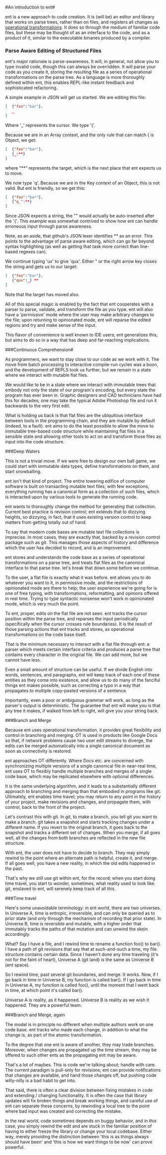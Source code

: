 #An introduction to ent#

ent is a new approach to code creation. It is (will be) an editor and library that works on parse trees, rather than on files, and registers all changes as [operational transformations][1]. It does so through the medium of familiar code files, but these may be thought of as an interface to the code, and as a product of it, similar to the executable binaries produced by a compiler. 

[1]: http://www.codecommit.com/blog/java/understanding-and-applying-operational-transformation

### Parse Aware Editing of Structured Files
ent's major rationale is parse-awareness. It will, in general, not allow you to type invalid code, though this can always be overridden. It will parse your code as you create it, storing the resulting file as a series of operational transformations on the parse tree. As a language is more thoroughly defined within ent, this enables REPL-like instant feedback and sophisticated refactoring. 

A simple example in JSON  will get us started. We are editing this file:

```JSON
[  {"foo":"bar"},
   _
]
```

Where '_' represents the cursor. We type '{'. 

Because we are in an Array context, and the only rule that can match { is Object, we get:

```JSON
[  {"foo":"bar"},
   {_:**}
]
```

where "**" represents the target, which is the next place that ent expects us to move. 

We now type 'q'. Because we are in the Key context of an Object, this is not valid. But ent is friendly, so we get this:

```JSON
[  {"foo":"bar"},
   {"q_":**}
]

```
Since JSON expects a string, the "" would actually be auto-inserted after the '{'. This example was somewhat contrived to show how ent can handle erroneous input through parse awareness.

Note, as an aside, that github's JSON lexer identifies ** as an error. This points to the advantage of parse aware editing, which can go far beyond syntax highlighting (as well as getting that task more correct than line-based regexes can).

We continue typing 'ux' to give 'qux'. Either " or the right arrow key closes the string and gets us to our target:

```JSON
[  {"foo":"bar"},
   {"qux":_} **
]
```
Note that the target has moved also.

All of this special magic is enabled by the fact that ent cooperates with a parser to parse, validate, and transform the file as you type. ent will also have a 'permissive' mode where the user may make arbitrary changes to the file; upon returning to opinionated mode, ent will reparse the edited regions and try and make sense of the input. 

This flavor of convenience is well known to IDE users; ent generalizes this, but aims to do so in a way that has deep and far-reaching implications. 

###Continuous Comprehension#

As programmers, we want to stay close to our code as we work with it. The move from batch processing to interactive compile-run cycles was a boon, and the development of REPLS took us further, but we remain in a state where we interact with mutable flat files. 

We would like to be in a state where we interact with immutable trees that embody not only the state of our program's encoding, but every state the program has ever been in. Graphic designers and CAD technicians have had this for decades; one may take the typical Adobe Photoshop file and run it backwards to the very first edit.

What is holding us back is that flat files are the ubiquitous interface between tools in the programming chain, and they are mutable by default (indeed, to a fault). ent aims to do the least possible to allow the move to immutable tree-based code structure while maintaining flat files in a sensible state and allowing other tools to act on and transform those files as input into the code structure. 


###Deep Waters

This is not a trivial move. If we were free to design our own ball game, we could start with immutable data types, define transformations on them, and start snowballing. 

ent isn't that kind of project. The entire towering edifice of computer software is built on transacting mutable text files; with few exceptions, everything running has a canonical form as a collection of such files, which is interacted upon by various tools to generate the running code. 

ent wants to thoroughly change the method for generating that collection. Current best practice is revision control; ent extends that to dizzying heights, so dizzying, in fact, that it uses existing version control to keep matters from getting totally out of hand. 

To say that modern code bases are mutable text file collections is imprecise. In most cases, they are exactly that, backed by a revision control package such as git. This manages those aspects of history and difference which the user has decided to record, and is an improvement. 

ent stores and understands the code base as a series of operational transformations on a parse tree, and treats flat files as the canonical interface to that parse tree. let's break that down some before we continue.

To the user, a flat file is exactly what it was before. ent allows you to do whatever you want to it, in permissive mode, and the restrictions of opinionated mode are there to help; the user experience we're going for is one of free typing, with transformations, reformatting, and opinions offered in real time. Trying to type syntactic nonsense won't work in opinionated mode, which is very much the point.

To ent, proper, edits on the flat file are not seen. ent tracks the cursor position within the parse tree, and reparses the input periodically (specifically when the cursor crosses rule boundaries). It is the result of those parsing actions that ent tracks and stores, as operational transformations on the code base itself.

That is the minimum necessary to interact with a flat file through ent: a parser which meets certain interface criteria and produces a parse tree that contains every character in the original file. We can add more, but we cannot have less.

Even a small amount of structure can be useful. If we divide English into words, sentences, and paragraphs, ent will keep track of each one of these entities as they come into existence, and allow us to do many of the fanciful things ent makes possible, such as correcting a typo in a way that propagates to multiple copy-pasted versions of a sentence. 

Importantly, even a poor or ambiguous grammar will work, as long as the parser's output is deterministic. The guarantee that ent will make you is that any tree it makes, if walked from left to right, will give you your string back. 


###Branch and Merge

Because ent uses operational transformation, it provides great flexibility and control in branching and merging. OT is used in products like Google Docs so that, if network problems cause two user edit streams to diverge, the edits can be merged automatically into a single canonical document as soon as connectivity is restored. 

ent approaches OT differently. Where Docs etc. are concerned with synchronizing multiple versions of a single canonical file in near-real time, ent uses OT to flexibly handle multiple branches and merges of a single code base, which may be replicated elsewhere with optional differences. 

It is the same underlying algorithm, and it leads to a substantially different approach to branching and merging than that embodied in programs like git. Ultimately, ent enables time travel; you may return to any point in the history of your project, make revisions and changes, and propagate them, with control, back to the front of the project.

Let's contrast this with git. In git, to make a branch, you tell git you want to make a branch. git takes a snapshot and starts tracking changes under a different name. If you revert to the original branch, it goes back to the snapshot and tracks a different set of changes. When you merge, if all goes well, all the changes from both branches are reflected in the new file structure.

With ent, the user does not have to decide to branch. They may simply rewind to the point where an alternate path is helpful, create it, and merge. If all goes well, you have a new reality, in which the old edits happened in the past. 

That's why we still use git within ent, for the record; when you start doing time travel, you start to wonder, sometimes, what reality used to look like. git, enslaved to ent, will serenely keep track of all this. 

###Time travel

Here's some unavoidable terminology: in ent world, there are two universes. In Universe A, time is entropic, irreversible, and can only be queried as to prior state (and only through the mechanism of recording that prior state). In Universe B, time is reversible and mutable, with a higher order that immutably tracks the paths of that mutation and can unwind the skein accordingly. 

What? Say I have a file, and I rewind time to rename a function foo() to bar(). I have a path of git revisions that say that at such-and-such a time, my file structure contains certain data. Since I haven't done any time traveling (it's not for the faint of heart), Universe A (git land) is the same as Universe B (ent space). 

So I rewind time, past several git boundaries, and merge. It works. Now, if I go back in time in Universe B, my function is called bar(). If I go back in time in Universe A, my function is called foo(), until the moment that I went back in time, at which point it's called bar(). 

Universe A is reality, as it happened. Universe B is reality as we wish it happened. They are a powerful team. 

###Branch and Merge, again

The model is in principle no different when multiple authors work on one code base. ent tracks who made each change, in addition to what the change is, as part of the atomic transformation. 

To the degree that one ent is aware of another, they may trade branches. Moreover, when changes are propagated up the time stream, they may be offered to such other ents as the propagating ent may be aware. 

That's a lot of maybes. This is code we're talking about; handle with care. The current paradigm is pull-only for revisions; ent can provide notifications that changes are available, and hand those changes off, but pushing code willy-nilly is a bad habit to get into. 

That said, there is often a clear division between fixing mistakes in code and extending / changing functionality. It is often the case that library updates will fix broken things and break working things, and careful use of ent can separate these concerns, by rewinding a local tree to the point where bad input was created and correcting the mistake. 

In the real world, code sometimes depends on buggy behavior, and in this case, you simply rewind the edit and are stuck in the familiar position of having to either freeze the library or change your local codebase. Either way, merely providing the distinction between 'this is as things always should have been' and 'this is how we want things to be now' can prove powerful. 








